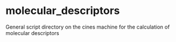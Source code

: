 # molecular_descriptors
General script directory on the cines machine for the calculation of molecular descriptors
